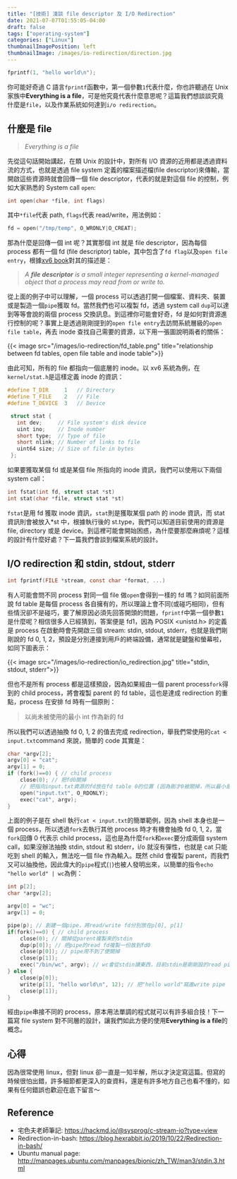 ```yaml
---
title: "[技術] 淺談 file descriptor 及 I/O Redirection"
date: 2021-07-07T01:55:05-04:00
draft: false
tags: ["operating-system"]
categories: ["Linux"]
thumbnailImagePosition: left
thumbnailImage: /images/io-redirection/direction.jpg
---
```


```c
fprintf(1, "hello world\n");
```

你可能好奇過 C 語言`fprintf`函數中，第一個參數`1`代表什麼，你也許聽過在 Unix 家族中**Everything is a file**，可是他究竟代表什麼意思呢？這篇我們想談談究竟什麼是`file`，以及作業系統如何達到`i/o redirection`。

<!--more-->

## 什麼是 file

> _Everything is a file_

先從這句話開始講起，在類 Unix 的設計中，對所有 I/O 資源的近用都是透過資料流的方式，也就是透過 file system 定義的檔案描述檔(file descriptor)來傳輸，當開啟這些資源時就會回傳一個 file descriptor，代表的就是對這個 file 的控制，例如大家熟悉的 System call `open`:

```c
int open(char *file, int flags)
```

其中`*file`代表 path, `flags`代表 read/write，用法例如：

```c
fd = open("/tmp/temp", O_WRONLY|O_CREAT);
```

那為什麼是回傳一個 int 呢？其實那個 int 就是 file descriptor，因為每個 process 都有一個 fd (file descriptor) table，其中包含了`fd flag`以及`open file entry`，根據[xv6 book](https://pdos.csail.mit.edu/6.828/2020/xv6/book-riscv-rev1.pdf)對其的描述是：

> _A **file descriptor** is a small integer representing a kernel-managed object that a process may read from or write to._

從上面的例子中可以理解，一個 process 可以透過打開一個檔案、資料夾、裝置或是製造一個`pipe`獲取 fd。當然我們也可以複製 fd，透過 system call `dup`可以達到等等會說的兩個 process 交換訊息。到這裡你可能會好奇，fd 是如何對資源進行控制的呢？事實上是透過剛剛提到的`open file entry`去訪問系統層級的`open file table`，再去 inode 查找自己需要的資源，以下用一張圖說明兩者的關係：

{{< image src="/images/io-redirection/fd_table.png" title="relationship between fd tables, open file table and inode table">}}

由此可知，所有的 file 都指向一個底層的 inode。以 xv6 系統為例，在`kernel/stat.h`是這樣定義 inode 的資訊：

```c
#define T_DIR     1   // Directory
#define T_FILE    2   // File
#define T_DEVICE  3   // Device

 struct stat {
   int dev;     // File system's disk device
   uint ino;    // Inode number
   short type;  // Type of file
   short nlink; // Number of links to file
   uint64 size; // Size of file in bytes
 };

```

如果要獲取某個 fd 或是某個 file 所指向的 inode 資訊，我們可以使用以下兩個 system call：

```c
int fstat(int fd, struct stat *st)
int stat(char *file, struct stat *st)
```

`fstat`是用 fd 獲取 inode 資訊，`stat`則是獲取某個 path 的 inode 資訊，而 stat 資訊則會被放入\*st 中，根據執行後的 st.type，我們可以知道目前使用的資源是 file, directory 或是 device。到這裡可能會開始困惑，為什麼要那麼麻煩呢？這樣的設計有什麼好處？下一篇我們會談到檔案系統的設計。

## I/O redirection 和 stdin, stdout, stderr

```c
int fprintf(FILE *stream, const char *format, ...)
```

有人可能會問不同 process 對同一個 file 做`open`會得到一樣的 fd 嗎？如同前面所說 fd table 是每個 process 各自擁有的，所以理論上會不同(或碰巧相同)，但有些情況卻不是碰巧，要了解原因必須先回答開頭的問題，`fprintf`中第一個參數`1`是什麼呢？相信很多人已經猜到，答案便是 fd1，因為 POSIX <unistd.h> 的定義是 process 在啟動時會先開啟三個 stream: stdin, stdout, stderr，也就是我們剛剛說的 fd 0, 1, 2，預設是分別連接到用戶的終端設備，通常就是鍵盤和螢幕啦，如同下圖表示：

{{< image src="/images/io-redirection/io_redirection.jpg" title="stdin, stdout, stderr">}}

但也不是所有 process 都是這樣預設，因為如果經由一個 parent process`fork`得到的 child process，將會複製 parent 的 fd table，這也是達成 redirection 的重點，process 在安排 fd 時有一個原則：

> 以尚未被使用的最小 int 作為新的 fd

所以我們可以透過抽換 fd 0, 1, 2 的值去完成 redirection，舉我們常使用的`cat < input.txt`command 來說，簡單的 code 其實是：

```c
char *argv[2];
argv[0] = "cat";
argv[1] = 0;
if (fork()==0) { // child process
    close(0); // 把fd0關掉
    // 把指向input.txt資源的fd放在fd table 0的位置 (因為剛才0被關掉，所以最小是0)
    open("input.txt", O_RDONLY);
    exec("cat", argv);
}
```

上面的例子是在 shell 執行`cat < input.txt`的簡單範例，因為 shell 本身也是一個 process，所以透過`fork`去執行其他 process 時才有機會抽換 fd 0, 1, 2，當`fork`回傳 0 代表示 child process，這也是為什麼`fork`和`exec`要分成兩個 system call，如果沒辦法抽換 stdin, stdout 和 stderr，i/o 就沒有彈性，也就是 cat 只能吃到 shell 的輸入，無法吃一個 file 作為輸入。既然 child 會複製 parent，而我們又可以抽換他，因此偉大的`pipe`程式(`|`)也被人發明出來，以簡單的指令`echo "hello world" | wc`為例：

```c
int p[2];
char *argv[2];

argv[0] = "wc";
argv[1] = 0;

pipe(p); // 創建一個pipe，將read/write fd分別放在p[0], p[1]
if(fork()==0) { // child process
    close(0); // 關掉從parent複製來的stdin
    dup(p[0]); // 把pipe的read fd複製一份放到fd0
    close(p[0]); // pipe用不到了便關掉
    close(p[1]);
    exec("/bin/wc", argv); // wc會從stdin讀東西，目前stdin是剛剛設的read pipe
} else {
    close(p[0]);
    write(p[1], "hello world\n", 12); // 把"hello world"寫進write pipe
    close(p[1]);
}

```

經由`pipe`串接不同的 process，原本用法單調的程式就可以有許多組合技！下一篇寫 file system 對不同層的設計，讓我們如此方便的使用**Everything is a file**的概念。

## 心得

因為很常使用 linux，但對 linux 卻一直是一知半解，所以才決定寫這篇。但寫的時候很怕出錯，許多細節都更深入的查資料，還是有許多地方自己也看不懂的，如果有任何錯誤也歡迎在底下留言～

## Reference

-   宅色夫老師筆記: https://hackmd.io/@sysprog/c-stream-io?type=view
-   Redirection-in-bash: https://blog.hexrabbit.io/2019/10/22/Redirection-in-bash/
-   Ubuntu manual page: http://manpages.ubuntu.com/manpages/bionic/zh_TW/man3/stdin.3.html
